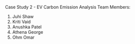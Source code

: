 Case Study 2 - EV Carbon Emission Analysis
Team Members:
1. Juhi Shaw
2. Kriti Vaid
3. Anushka Patel
4. Athena George
5. Ohm Omar
